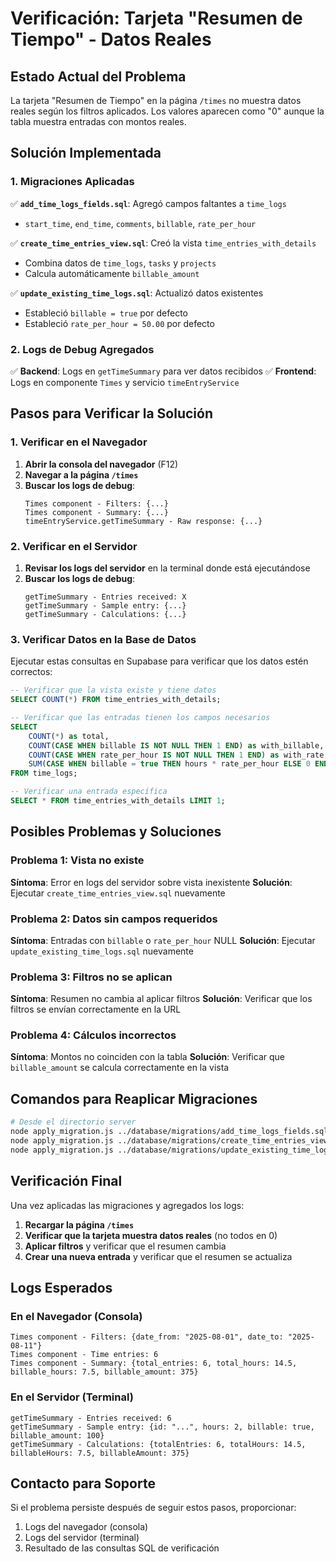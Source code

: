 # Verificación: Tarjeta "Resumen de Tiempo" - Datos Reales

## Estado Actual del Problema

La tarjeta "Resumen de Tiempo" en la página `/times` no muestra datos reales según los filtros aplicados. Los valores aparecen como "0" aunque la tabla muestra entradas con montos reales.

## Solución Implementada

### 1. Migraciones Aplicadas

✅ **`add_time_logs_fields.sql`**: Agregó campos faltantes a `time_logs`
- `start_time`, `end_time`, `comments`, `billable`, `rate_per_hour`

✅ **`create_time_entries_view.sql`**: Creó la vista `time_entries_with_details`
- Combina datos de `time_logs`, `tasks` y `projects`
- Calcula automáticamente `billable_amount`

✅ **`update_existing_time_logs.sql`**: Actualizó datos existentes
- Estableció `billable = true` por defecto
- Estableció `rate_per_hour = 50.00` por defecto

### 2. Logs de Debug Agregados

✅ **Backend**: Logs en `getTimeSummary` para ver datos recibidos
✅ **Frontend**: Logs en componente `Times` y servicio `timeEntryService`

## Pasos para Verificar la Solución

### 1. Verificar en el Navegador

1. **Abrir la consola del navegador** (F12)
2. **Navegar a la página `/times`**
3. **Buscar los logs de debug**:
   ```
   Times component - Filters: {...}
   Times component - Summary: {...}
   timeEntryService.getTimeSummary - Raw response: {...}
   ```

### 2. Verificar en el Servidor

1. **Revisar los logs del servidor** en la terminal donde está ejecutándose
2. **Buscar los logs de debug**:
   ```
   getTimeSummary - Entries received: X
   getTimeSummary - Sample entry: {...}
   getTimeSummary - Calculations: {...}
   ```

### 3. Verificar Datos en la Base de Datos

Ejecutar estas consultas en Supabase para verificar que los datos estén correctos:

```sql
-- Verificar que la vista existe y tiene datos
SELECT COUNT(*) FROM time_entries_with_details;

-- Verificar que las entradas tienen los campos necesarios
SELECT 
    COUNT(*) as total,
    COUNT(CASE WHEN billable IS NOT NULL THEN 1 END) as with_billable,
    COUNT(CASE WHEN rate_per_hour IS NOT NULL THEN 1 END) as with_rate,
    SUM(CASE WHEN billable = true THEN hours * rate_per_hour ELSE 0 END) as total_billable
FROM time_logs;

-- Verificar una entrada específica
SELECT * FROM time_entries_with_details LIMIT 1;
```

## Posibles Problemas y Soluciones

### Problema 1: Vista no existe
**Síntoma**: Error en logs del servidor sobre vista inexistente
**Solución**: Ejecutar `create_time_entries_view.sql` nuevamente

### Problema 2: Datos sin campos requeridos
**Síntoma**: Entradas con `billable` o `rate_per_hour` NULL
**Solución**: Ejecutar `update_existing_time_logs.sql` nuevamente

### Problema 3: Filtros no se aplican
**Síntoma**: Resumen no cambia al aplicar filtros
**Solución**: Verificar que los filtros se envían correctamente en la URL

### Problema 4: Cálculos incorrectos
**Síntoma**: Montos no coinciden con la tabla
**Solución**: Verificar que `billable_amount` se calcula correctamente en la vista

## Comandos para Reaplicar Migraciones

```bash
# Desde el directorio server
node apply_migration.js ../database/migrations/add_time_logs_fields.sql
node apply_migration.js ../database/migrations/create_time_entries_view.sql
node apply_migration.js ../database/migrations/update_existing_time_logs.sql
```

## Verificación Final

Una vez aplicadas las migraciones y agregados los logs:

1. **Recargar la página `/times`**
2. **Verificar que la tarjeta muestra datos reales** (no todos en 0)
3. **Aplicar filtros** y verificar que el resumen cambia
4. **Crear una nueva entrada** y verificar que el resumen se actualiza

## Logs Esperados

### En el Navegador (Consola)
```
Times component - Filters: {date_from: "2025-08-01", date_to: "2025-08-11"}
Times component - Time entries: 6
Times component - Summary: {total_entries: 6, total_hours: 14.5, billable_hours: 7.5, billable_amount: 375}
```

### En el Servidor (Terminal)
```
getTimeSummary - Entries received: 6
getTimeSummary - Sample entry: {id: "...", hours: 2, billable: true, billable_amount: 100}
getTimeSummary - Calculations: {totalEntries: 6, totalHours: 14.5, billableHours: 7.5, billableAmount: 375}
```

## Contacto para Soporte

Si el problema persiste después de seguir estos pasos, proporcionar:
1. Logs del navegador (consola)
2. Logs del servidor (terminal)
3. Resultado de las consultas SQL de verificación
